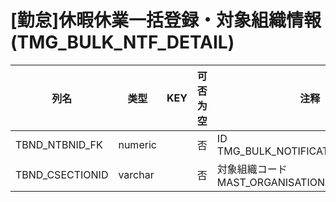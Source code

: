 # [勤怠]休暇休業一括登録・対象組織情報                                         (TMG_BULK_NTF_DETAIL)
| 列名   | 类型   | KEY  | 可否为空 | 注释   |
| ---- | ---- | ---- | ---- | ---- |
|TBND_NTBNID_FK|numeric||否|ID    TMG_BULK_NOTIFICATION.TBN_NTBN|
|TBND_CSECTIONID|varchar||否|対象組織コード    MAST_ORGANISATION.MO_CSECTIONI|

